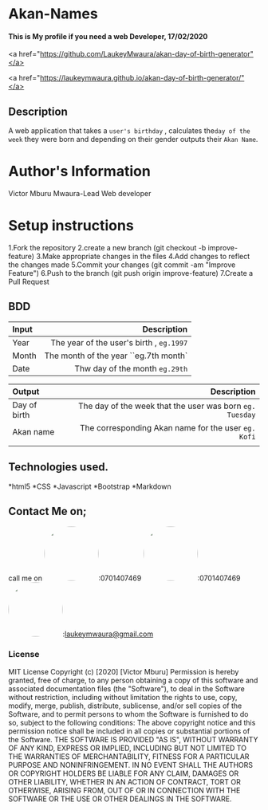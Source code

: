 # Akan-Names
#### This is My profile if you need a web Developer, 17/02/2020
<a href="https://github.com/LaukeyMwaura/akan-day-of-birth-generator"</a>

<a href="https://laukeymwaura.github.io/akan-day-of-birth-generator/"</a>
## Description
A web application that takes a ``user's birthday`` , calculates the`` day of the week `` they were born and depending on their gender outputs their ``Akan Name``.



# Author's Information 
Victor Mburu Mwaura-Lead Web developer


# Setup instructions 
1.Fork the repository
2.create a new branch (git checkout -b improve-feature)
3.Make appropriate changes in the files
4.Add changes to reflect the changes made
5.Commit your changes (git commit -am "Improve Feature")
6.Push to the branch (git push origin improve-feature)
7.Create a Pull Request


## BDD
|  Input |Description|
|  :---       |     ---:    |
|Year   | The year of the user's birth , ``eg.1997``|
|Month  | The month of the year ``eg.7th month` |
|Date   | Thw day of the month ``eg.29th``  |


|  Output	|	Description	|
|	:---				|				---:	|
|	Day of birth	|	The day of the week that the user was born ``eg. Tuesday``	|
|	Akan name 		|	The corresponding Akan name for the user ``eg. Kofi``	|
|		|			|

## Technologies used.
*html5
*CSS
*Javascript
*Bootstrap
*Markdown

## Contact Me on;
call me on 
<img src="https://bit.ly/2H4L6UZ" width="109" style="border-radius:50%;">:0701407469
<img src="https://bit.ly/383xk0Z" width="109" style="border-radius:50%;">:0701407469
<img src="https://bit.ly/2Smueyp" width="109" style="border-radius:50%;">:laukeymwaura@gmail.com

### License
MIT License
Copyright (c) [2020] [Victor Mburu]
Permission is hereby granted, free of charge, to any person obtaining a copy
of this software and associated documentation files (the "Software"), to deal
in the Software without restriction, including without limitation the rights
to use, copy, modify, merge, publish, distribute, sublicense, and/or sell
copies of the Software, and to permit persons to whom the Software is
furnished to do so, subject to the following conditions:
The above copyright notice and this permission notice shall be included in all
copies or substantial portions of the Software.
THE SOFTWARE IS PROVIDED "AS IS", WITHOUT WARRANTY OF ANY KIND, EXPRESS OR
IMPLIED, INCLUDING BUT NOT LIMITED TO THE WARRANTIES OF MERCHANTABILITY,
FITNESS FOR A PARTICULAR PURPOSE AND NONINFRINGEMENT. IN NO EVENT SHALL THE
AUTHORS OR COPYRIGHT HOLDERS BE LIABLE FOR ANY CLAIM, DAMAGES OR OTHER
LIABILITY, WHETHER IN AN ACTION OF CONTRACT, TORT OR OTHERWISE, ARISING FROM,
OUT OF OR IN CONNECTION WITH THE SOFTWARE OR THE USE OR OTHER DEALINGS IN THE
SOFTWARE.
